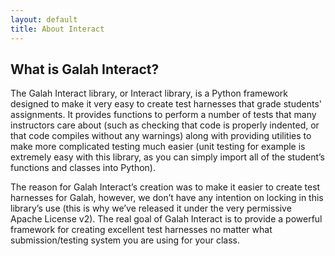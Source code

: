 ```yaml
---
layout: default
title: About Interact
---
```


## What is Galah Interact?

The Galah Interact library, or Interact library, is a Python framework designed to make it very easy to create test harnesses that grade students' assignments. It provides functions to perform a number of tests that many instructors care about (such as checking that code is properly indented, or that code compiles without any warnings) along with providing utilities to make more complicated testing much easier (unit testing for example is extremely easy with this library, as you can simply import all of the student’s functions and classes into Python).

The reason for Galah Interact’s creation was to make it easier to create test harnesses for Galah, however, we don’t have any intention on locking in this library’s use (this is why we’ve released it under the very permissive Apache License v2). The real goal of Galah Interact is to provide a powerful framework for creating excellent test harnesses no matter what submission/testing system you are using for your class.
